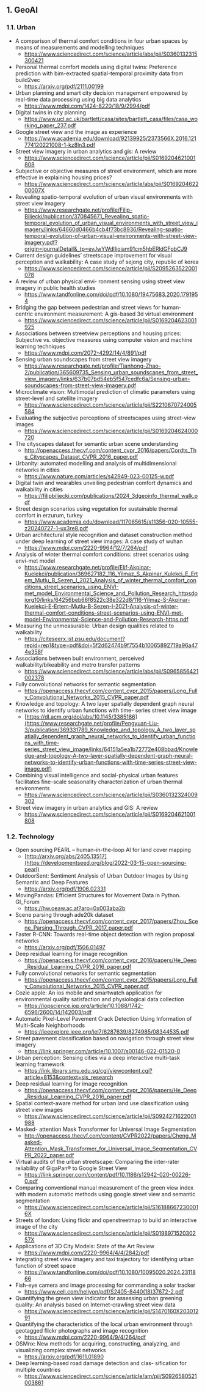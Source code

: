##  1. <a name='GeoAI'></a>GeoAI
###  1.1. <a name='Urban'></a>Urban
* A comparison of thermal comfort conditions in four urban spaces by means of measurements and modelling techniques 
  * https://www.sciencedirect.com/science/article/abs/pii/S0360132315300421
* Personal thermal comfort models using digital twins: Preference prediction with bim-extracted spatial-temporal proximity data from build2vec
  * https://arxiv.org/pdf/2111.00199
* Urban planning and smart city decision management empowered by real-time data processing using big data analytics
  * https://www.mdpi.com/1424-8220/18/9/2994/pdf
* Digital twins in city planning
  * https://www.ucl.ac.uk/bartlett/casa/sites/bartlett_casa/files/casa_working_paper_237.pdf
* Google street view and the image as experience
  * https://www.academia.edu/download/92139925/2373566X.2016.121774120221008-1-kz8ln3.pdf
* Street view imagery in urban analytics and gis: A review
  * https://www.sciencedirect.com/science/article/pii/S0169204621001808
* Subjective or objective measures of street environment, which are more effective in explaining housing prices?
  * https://www.sciencedirect.com/science/article/abs/pii/S016920462200007X
* Revealing spatio-temporal evolution of urban visual environments with street view imagery
  * https://www.researchgate.net/profile/Filip-Biljecki/publication/370845671_Revealing_spatio-temporal_evolution_of_urban_visual_environments_with_street_view_imagery/links/64660d0466b4cb4f73bc8936/Revealing-spatio-temporal-evolution-of-urban-visual-environments-with-street-view-imagery.pdf?origin=journalDetail&_tp=eyJwYWdlIjoiam91cm5hbERldGFpbCJ9
* Current design guidelines’ streetscape improvement for visual perception and walkability: A case study of sejong city, republic of korea
  * https://www.sciencedirect.com/science/article/pii/S2095263522001078
* A review of urban physical envi- ronment sensing using street view imagery in public health studies
  * https://www.tandfonline.com/doi/pdf/10.1080/19475683.2020.1791954
* Bridging the gap between pedestrian and street views for human-centric environment measurement: A gis-based 3d virtual environment
  * https://www.sciencedirect.com/science/article/pii/S0169204623001925
* Associations between streetview perceptions and housing prices: Subjective vs. objective measures using computer vision and machine learning techniques
  * https://www.mdpi.com/2072-4292/14/4/891/pdf
* Sensing urban soundscapes from street view imagery
  * https://www.researchgate.net/profile/Tianhong-Zhao-2/publication/365609735_Sensing_urban_soundscapes_from_street_view_imagery/links/637b07bd54eb5f547cedfc6a/Sensing-urban-soundscapes-from-street-view-imagery.pdf
* Microclimate vision: Multimodal prediction of climatic parameters using street-level and satellite imagery
  * https://www.sciencedirect.com/science/article/pii/S2210670724005584
* Evaluating the subjective perceptions of streetscapes using street-view images
  * https://www.sciencedirect.com/science/article/pii/S0169204624000720
* The cityscapes dataset for semantic urban scene understanding
  * http://openaccess.thecvf.com/content_cvpr_2016/papers/Cordts_The_Cityscapes_Dataset_CVPR_2016_paper.pdf
* Urbanity: automated modelling and analysis of multidimensional networks in cities
  * https://www.nature.com/articles/s42949-023-00125-w.pdf
* Digital twin and wearables unveiling pedestrian comfort dynamics and walkability in cities
  * https://filipbiljecki.com/publications/2024_3dgeoinfo_thermal_walk.pdf
* Street design scenarios using vegetation for sustainable thermal comfort in erzurum, turkey
  * https://www.academia.edu/download/117065615/s11356-020-10555-z20240727-1-ux3re8.pdf
* Urban architectural style recognition and dataset construction method under deep learning of street view images: A case study of wuhan
  * https://www.mdpi.com/2220-9964/12/7/264/pdf
* Analysis of winter thermal comfort conditions: street scenarios using envi-met model
  * https://www.researchgate.net/profile/Elif-Akpinar-Kuelekci/publication/369627182_116_Yilmaz_S_Akpinar_Kulekci_E_Ertem_Mutlu_B_Sezen_I_2021_Analysis_of_winter_thermal_comfort_conditions_street_scenarios_using_ENVI-met_model_Environmental_Science_and_Pollution_Research_httpsdoiorg10/links/64256beb66f8522c38e322d8/116-Yilmaz-S-Akpinar-Kuelekci-E-Ertem-Mutlu-B-Sezen-I-2021-Analysis-of-winter-thermal-comfort-conditions-street-scenarios-using-ENVI-met-model-Environmental-Science-and-Pollution-Research-https.pdf
* Measuring the unmeasurable: Urban design qualities related to walkability
  * https://citeseerx.ist.psu.edu/document?repid=rep1&type=pdf&doi=5f2d62474b9f7554b10065892719a96a474e358f
* Associations between built environment, perceived walkability/bikeability and metro transfer patterns
  * https://www.sciencedirect.com/science/article/abs/pii/S0965856421002378
* Fully convolutional networks for semantic segmentation
  * https://openaccess.thecvf.com/content_cvpr_2015/papers/Long_Fully_Convolutional_Networks_2015_CVPR_paper.pdf
* Knowledge and topology: A two layer spatially dependent graph neural networks to identify urban functions with time- series street view image
  * [https://dl.acm.org/doi/abs/10.1145/3385186](https://www.researchgate.net/profile/Pengyuan-Liu-3/publication/369331789_Knowledge_and_topology_A_two_layer_spatially_dependent_graph_neural_networks_to_identify_urban_functions_with_time-series_street_view_image/links/64151a5ea1b72772e408bbad/Knowledge-and-topology-A-two-layer-spatially-dependent-graph-neural-networks-to-identify-urban-functions-with-time-series-street-view-image.pdf)
* Combining visual intelligence and social-physical urban features facilitates fine-scale seasonality characterization of urban thermal environments
  * https://www.sciencedirect.com/science/article/pii/S0360132324009302
* Street view imagery in urban analytics and GIS: A review
  * https://www.sciencedirect.com/science/article/pii/S0169204621001808


###  1.2. <a name='Technology'></a>Technology
* Open sourcing PEARL – human-in-the-loop AI for land cover mapping
  * [http://arxiv.org/abs/2405.13517](https://developmentseed.org/blog/2022-03-15-open-sourcing-pearl)
* OutdoorSent: Sentiment Analysis of Urban Outdoor Images by Using Semantic and Deep Features
  * https://arxiv.org/pdf/1906.02331
* MovingPandas: Efficient Structures for Movement Data in Python. GI_Forum
  * https://hw.oeaw.ac.at?arp=0x003aba2b
* Scene parsing through ade20k dataset
  * https://openaccess.thecvf.com/content_cvpr_2017/papers/Zhou_Scene_Parsing_Through_CVPR_2017_paper.pdf
* Faster R-CNN: Towards real-time object detection with region proposal networks
  * https://arxiv.org/pdf/1506.01497
* Deep residual learning for image recognition
  * https://openaccess.thecvf.com/content_cvpr_2016/papers/He_Deep_Residual_Learning_CVPR_2016_paper.pdf
* Fully convolutional networks for semantic segmentation
  * https://openaccess.thecvf.com/content_cvpr_2015/papers/Long_Fully_Convolutional_Networks_2015_CVPR_paper.pdf
* Cozie apple: An ios mobile and smartwatch application for environmental quality satisfaction and physiological data collection
  * https://iopscience.iop.org/article/10.1088/1742-6596/2600/14/142003/pdf
* Automatic Pixel-Level Pavement Crack Detection Using Information of Multi-Scale Neighborhoods
  * https://ieeexplore.ieee.org/iel7/6287639/8274985/08344535.pdf
* Street pavement classification based on navigation through street view imagery
  * https://link.springer.com/article/10.1007/s00146-022-01520-0
* Urban perception: Sensing cities via a deep interactive multi-task learning framework
  * https://ink.library.smu.edu.sg/cgi/viewcontent.cgi?article=8153&context=sis_research
* Deep residual learning for image recognition
  * https://openaccess.thecvf.com/content_cvpr_2016/papers/He_Deep_Residual_Learning_CVPR_2016_paper.pdf
* Spatial context-aware method for urban land use classification using street view images
  * https://www.sciencedirect.com/science/article/pii/S0924271622001988
* Masked- attention Mask Transformer for Universal Image Segmentation
  * http://openaccess.thecvf.com/content/CVPR2022/papers/Cheng_Masked-Attention_Mask_Transformer_for_Universal_Image_Segmentation_CVPR_2022_paper.pdf
* Virtual audits of the urban streetscape: Comparing the inter-rater reliability of GigaPan® to Google Street View
  * https://link.springer.com/content/pdf/10.1186/s12942-020-00226-0.pdf
* Comparing conventional manual measurement of the green view index with modern automatic methods using google street view and semantic segmentation
  * https://www.sciencedirect.com/science/article/pii/S161886672300016X
* Streets of london: Using flickr and openstreetmap to build an interactive image of the city
  * https://www.sciencedirect.com/science/article/pii/S019897152030257X
* Applications of 3D City Models: State of the Art Review
  * https://www.mdpi.com/2220-9964/4/4/2842/pdf
* Integrating street view imagery and taxi trajectory for identifying urban function of street space
  * https://www.tandfonline.com/doi/pdf/10.1080/10095020.2024.2311866
* Fish-eye camera and image processing for commanding a solar tracker
  * https://www.cell.com/heliyon/pdf/S2405-8440(18)37672-2.pdf
* Quantifying the green view indicator for assessing urban greening quality: An analysis based on Internet-crawling street view data
  * https://www.sciencedirect.com/science/article/pii/S1470160X20301291
* Quantifying the characteristics of the local urban environment through geotagged flickr photographs and image recognition
  * https://www.mdpi.com/2220-9964/9/4/264/pdf
* OSMnx: New methods for acquiring, constructing, analyzing, and visualizing complex street networks
  * https://arxiv.org/pdf/1611.01890
* Deep learning-based road damage detection and clas- sification for multiple countries
  * https://www.sciencedirect.com/science/article/am/pii/S0926580521003861
